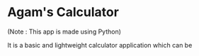# Agam's Calculator

(Note : This app is made using Python)

It is a basic and lightweight calculator application which can be 
